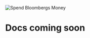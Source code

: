 ![Spend Bloombergs Money](https://cdn.cnn.com/cnnnext/dam/assets/191205160352-point-bloomberg-exlarge-169.jpg)

# Docs coming soon
